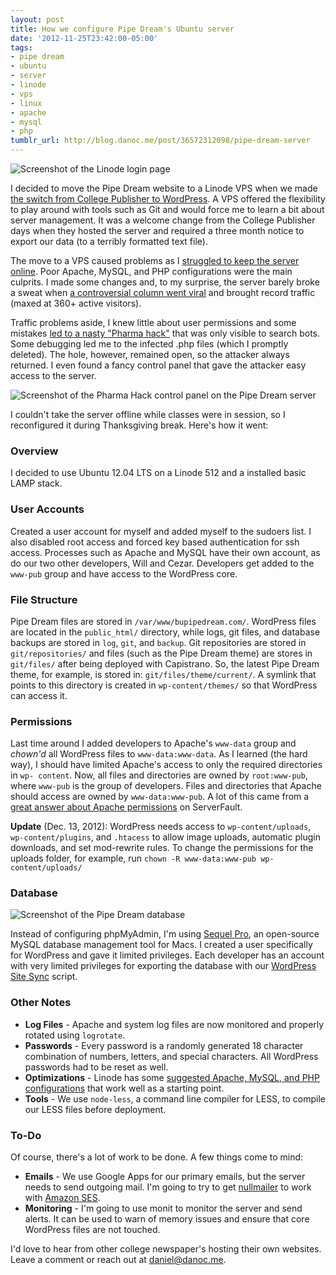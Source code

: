 ```yaml
---
layout: post
title: How we configure Pipe Dream's Ubuntu server
date: '2012-11-25T23:42:00-05:00'
tags:
- pipe dream
- ubuntu
- server
- linode
- vps
- linux
- apache
- mysql
- php
tumblr_url: http://blog.danoc.me/post/36572312098/pipe-dream-server
---
```


![Screenshot of the Linode login page](/public/img/posts/linode-manager-login.png)


I decided to move the Pipe Dream website to a Linode VPS when we made [the switch from College Publisher to WordPress](http://blog.danoc.me/2012/03/04/from-college-publisher-to-wordpress.html). A VPS offered the flexibility to play around with tools such as Git and would force me to learn a bit about server management. It was a welcome change from the College Publisher days when they hosted the server and required a three month notice to export our data (to a terribly formatted text file).

The move to a VPS caused problems as I [struggled to keep the server online](http://blog.danoc.me/2012/03/24/spring-fling-concert-announcement-takes-down-the-pipe.html). Poor Apache, MySQL, and PHP configurations were the main culprits. I made some changes and, to my surprise, the server barely broke a sweat when [a controversial column went viral](http://blog.danoc.me/2012/07/07/recent-updates.html) and brought record traffic (maxed at 360+ active visitors).

Traffic problems aside, I knew little about user permissions and some mistakes [led to a nasty "Pharma hack"](http://blog.danoc.me/2012/10/28/wordpress-pharma-hack.html) that was only visible to search bots. Some debugging led me to the infected .php files (which I promptly deleted). The hole, however, remained open, so the attacker always returned. I even found a fancy control panel that gave the attacker easy access to the server.

![Screenshot of the Pharma Hack control panel on the Pipe Dream server](/public/img/posts/pipe-dream-pharma-hack-server.png)

I couldn't take the server offline while classes were in session, so I reconfigured it during Thanksgiving break. Here's how it went:

### Overview

I decided to use Ubuntu 12.04 LTS on a Linode 512 and a installed basic LAMP stack.

### User Accounts

Created a user account for myself and added myself to the sudoers list. I also disabled root access and forced key based authentication for ssh access. Processes such as Apache and MySQL have their own account, as do our two other developers, Will and Cezar. Developers get added to the `www-pub` group and have access to the WordPress core.

### File Structure

Pipe Dream files are stored in `/var/www/bupipedream.com/`. WordPress files are located in the `public_html/` directory, while logs, git files, and database backups are stored in `log`, `git`, and `backup`. Git repositories are stored in `git/repositories/` and files (such as the Pipe Dream theme) are stores in `git/files/` after being deployed with Capistrano. So, the latest Pipe Dream theme, for example, is stored in: `git/files/theme/current/`. A symlink that points to this directory is created in `wp-content/themes/` so that WordPress can access it.

### Permissions

Last time around I added developers to Apache's `www-data` group and _chown'd_ all WordPress files to `www-data:www-data`. As I learned (the hard way), I should have limited Apache's access to only the required directories in `wp- content`. Now, all files and directories are owned by `root:www-pub`, where `www-pub` is the group of developers. Files and directories that Apache should access are owned by `www-data:www-pub`. A lot of this came from a [great answer about Apache permissions](http://serverfault.com/a/65416) on ServerFault.

**Update** (Dec. 13, 2012): WordPress needs access to `wp-content/uploads`, `wp-content/plugins`, and `.htacess` to allow image uploads, automatic plugin downloads, and set mod-rewrite rules. To change the permissions for the uploads folder, for example, run `chown -R www-data:www-pub wp-content/uploads/`

### Database

![Screenshot of the Pipe Dream database](/public/img/posts/pipe-dream-database.png)

Instead of configuring phpMyAdmin, I'm using [Sequel Pro](http://www.sequelpro.com/), an open-source MySQL database management tool for Macs. I created a user specifically for WordPress and gave it limited privileges. Each developer has an account with very limited privileges for exporting the database with our [WordPress Site Sync](https://github.com/bupipedream/WordPress-Article-Deck) script.

### Other Notes

  * **Log Files** \- Apache and system log files are now monitored and properly rotated using `logrotate`.
  * **Passwords** \- Every password is a randomly generated 18 character combination of numbers, letters, and special characters. All WordPress passwords had to be reset as well.
  * **Optimizations** \- Linode has some [suggested Apache, MySQL, and PHP configurations](http://library.linode.com/hosting-website) that work well as a starting point.
  * **Tools** \- We use `node-less`, a command line compiler for LESS, to compile our LESS files before deployment.

### To-Do

Of course, there's a lot of work to be done. A few things come to mind:

  * **Emails** \- We use Google Apps for our primary emails, but the server needs to send outgoing mail. I'm going to try to get [nullmailer](http://untroubled.org/nullmailer/) to work with [Amazon SES](http://aws.amazon.com/ses/).
  * **Monitoring** \- I'm going to use monit to monitor the server and send alerts. It can be used to warn of memory issues and ensure that core WordPress files are not touched.

I'd love to hear from other college newspaper's hosting their own websites. Leave a comment or reach out at [daniel@danoc.me](mailto:daniel@danoc.me).
